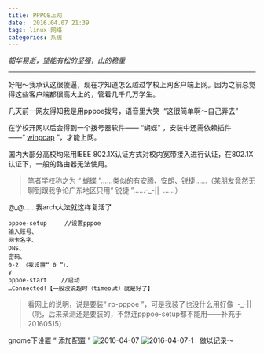 ```yaml
---
title: PPPOE上网
date:  2016.04.07 21:39
tags: linux 网络
categories: 系统
---
```


*韶华易逝，望能有松的坚强，山的稳重*
***
好吧～我承认这很傻逼，现在才知道怎么越过学校上网客户端上网。因为之前总觉得这些客户端都很高大上的，管着几千几万学生。

几天前一网友得知我是用pppoe拨号，语音里大笑  “这很简单啊～自己弄去”

在学校开网以后会得到一个拨号器软件—— “蝴蝶” ，安装中还需依赖插件——“ [winpcap](https://en.wikipedia.org/wiki/Pcap#WinPcap) ”，才能上网。

国内大部分高校均采用IEEE 802.1X认证方式对校内宽带接入进行认证，在802.1X认证下，一般的路由器无法使用。

>笔者学校称之为 “ 蝴蝶 ”……类似的有安腾、安朗、锐捷……（某朋友竟然无聊到跟我争论广东地区只用“ 锐捷 ”……-_-||  ……）

@_@……我arch大法就这样复活了


```
pppoe-setup     //设置pppoe
输入账号、
网卡名字、
DNS、
密码、
0-2 （我设置“ 0 ”）、
y
pppoe-start    //启动
…Connected!【一般没说超时（timeout）就是好了】
```

>看网上的说明，说是要装“ rp-pppoe ”，可是我装了也没什么用好像  -_-||
（呃，后来亲测还是要装的，不然连pppoe-setup都不能用——补充于20160515）

gnome下设置
“ 添加配置 ”
![2016-04-07](http://upload-images.jianshu.io/upload_images/1171873-2489474018dcd8e1.png?imageMogr2/auto-orient/strip%7CimageView2/2/w/1240)
![2016-04-07-1](http://upload-images.jianshu.io/upload_images/1171873-6a05f5b9104869ae.png?imageMogr2/auto-orient/strip%7CimageView2/2/w/1240)
 
做以记录～
